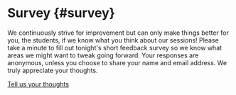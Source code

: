 # Survey {#survey}

We continuously strive for improvement but can only make things better for you, the students, if we know what you think about our sessions! Please take a minute to fill out tonight's short feedback survey so we know what areas we might want to tweak going forward. Your responses are anonymous, unless you choose to share your name and email address. We truly appreciate your thoughts.

[Tell us your thoughts](http://bit.ly/CnCPostSurvey)

